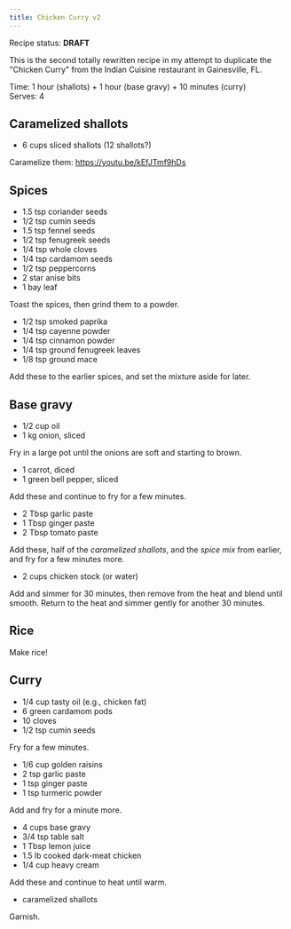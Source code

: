 ```yaml
---
title: Chicken Curry v2
---
```


<aside class=important>

Recipe status: **DRAFT**

</aside>

This is the second totally rewritten recipe in my attempt to duplicate the
"Chicken Curry" from the Indian Cuisine restaurant in Gainesville, FL.

Time: 1 hour (shallots) + 1 hour (base gravy) + 10 minutes (curry)   
Serves: 4

## Caramelized shallots

* 6 cups sliced shallots (12 shallots?)

Caramelize them: https://youtu.be/kEfJTmf9hDs

## Spices

* 1.5 tsp coriander seeds
* 1/2 tsp cumin seeds
* 1.5 tsp fennel seeds
* 1/2 tsp fenugreek seeds
* 1/4 tsp whole cloves
* 1/4 tsp cardamom seeds
* 1/2 tsp peppercorns
* 2 star anise bits
* 1 bay leaf

Toast the spices, then grind them to a powder.

* 1/2 tsp smoked paprika
* 1/4 tsp cayenne powder
* 1/4 tsp cinnamon powder
* 1/4 tsp ground fenugreek leaves
* 1/8 tsp ground mace

Add these to the earlier spices, and set the mixture aside for later.

## Base gravy

* 1/2 cup oil
* 1 kg onion, sliced

Fry in a large pot until the onions are soft and starting to brown.

* 1 carrot, diced
* 1 green bell pepper, sliced

Add these and continue to fry for a few minutes.

* 2 Tbsp garlic paste
* 1 Tbsp ginger paste
* 2 Tbsp tomato paste

Add these, half of the *caramelized shallots*, and the *spice mix* from earlier,
and fry for a few minutes more.

* 2 cups chicken stock (or water)

Add and simmer for 30 minutes, then remove from the heat and blend until smooth.
Return to the heat and simmer gently for another 30 minutes.

## Rice

Make rice!

## Curry

* 1/4 cup tasty oil (e.g., chicken fat)
* 6 green cardamom pods
* 10 cloves
* 1/2 tsp cumin seeds

Fry for a few minutes.

* 1/6 cup golden raisins
* 2 tsp garlic paste
* 1 tsp ginger paste
* 1 tsp turmeric powder

Add and fry for a minute more.

* 4 cups base gravy
* 3/4 tsp table salt
* 1 Tbsp lemon juice
* 1.5 lb cooked dark-meat chicken
* 1/4 cup heavy cream

Add these and continue to heat until warm.

* caramelized shallots

Garnish.
